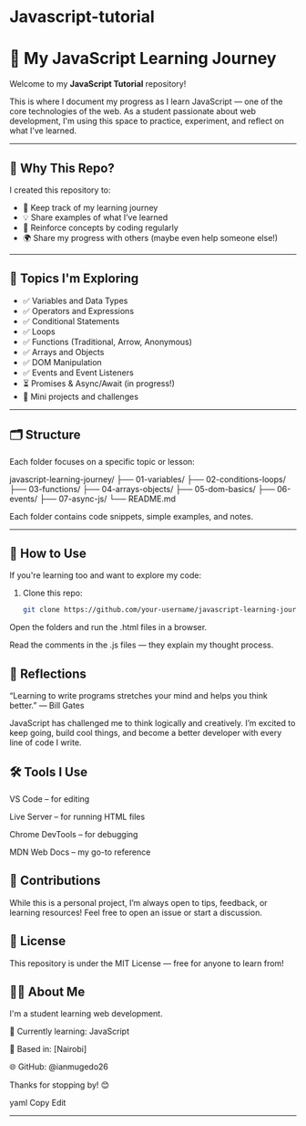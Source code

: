 # Javascript-tutorial

# 🌱 My JavaScript Learning Journey

Welcome to my **JavaScript Tutorial** repository!

This is where I document my progress as I learn JavaScript — one of the core technologies of the web. As a student passionate about web development, I'm using this space to practice, experiment, and reflect on what I’ve learned.

---

## 📖 Why This Repo?

I created this repository to:

- 📝 Keep track of my learning journey
- 💡 Share examples of what I’ve learned
- 🔁 Reinforce concepts by coding regularly
- 🌍 Share my progress with others (maybe even help someone else!)

---

## 🧭 Topics I'm Exploring

- ✅ Variables and Data Types  
- ✅ Operators and Expressions  
- ✅ Conditional Statements  
- ✅ Loops  
- ✅ Functions (Traditional, Arrow, Anonymous)  
- ✅ Arrays and Objects  
- ✅ DOM Manipulation  
- ✅ Events and Event Listeners  
- ⏳ Promises & Async/Await (in progress!)  
- 🧪 Mini projects and challenges

---

## 🗂️ Structure

Each folder focuses on a specific topic or lesson:

javascript-learning-journey/
├── 01-variables/
├── 02-conditions-loops/
├── 03-functions/
├── 04-arrays-objects/
├── 05-dom-basics/
├── 06-events/
├── 07-async-js/
└── README.md


Each folder contains code snippets, simple examples, and notes.

---

## 🚀 How to Use

If you're learning too and want to explore my code:

1. Clone this repo:
   ```bash
   git clone https://github.com/your-username/javascript-learning-journey.git
Open the folders and run the .html files in a browser.

Read the comments in the .js files — they explain my thought process.

## 🌟 Reflections
“Learning to write programs stretches your mind and helps you think better.”
— Bill Gates

JavaScript has challenged me to think logically and creatively. I’m excited to keep going, build cool things, and become a better developer with every line of code I write.

## 🛠️ Tools I Use
VS Code – for editing

Live Server – for running HTML files

Chrome DevTools – for debugging

MDN Web Docs – my go-to reference

## 🤝 Contributions
While this is a personal project, I’m always open to tips, feedback, or learning resources! Feel free to open an issue or start a discussion.

## 📜 License
This repository is under the MIT License — free for anyone to learn from!

## 🙋‍♂️ About Me
I'm a student learning web development.

📘 Currently learning: JavaScript

📍 Based in: [Nairobi]

🌐 GitHub: @ianmugedo26

Thanks for stopping by! 😊

yaml
Copy
Edit

---








